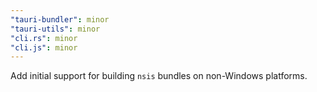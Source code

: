 ```yaml
---
"tauri-bundler": minor
"tauri-utils": minor
"cli.rs": minor
"cli.js": minor
---
```


Add initial support for building `nsis` bundles on non-Windows platforms.
